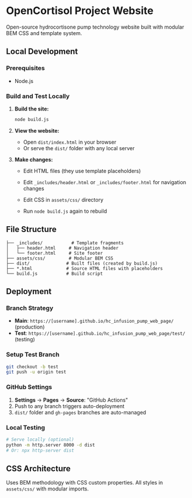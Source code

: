 # OpenCortisol Project Website

Open-source hydrocortisone pump technology website built with modular BEM CSS and template system.

## Local Development

### Prerequisites
- Node.js

### Build and Test Locally

1. **Build the site:**
   ```bash
   node build.js
   ```

2. **View the website:**
   - Open `dist/index.html` in your browser
   - Or serve the `dist/` folder with any local server

3. **Make changes:**
   - Edit HTML files (they use template placeholders)
   - Edit `_includes/header.html` or `_includes/footer.html` for navigation changes
   - Edit CSS in `assets/css/` directory

   - Run `node build.js` again to rebuild

## File Structure

```
├── _includes/           # Template fragments
│   ├── header.html     # Navigation header
│   └── footer.html     # Site footer
├── assets/css/         # Modular BEM CSS
├── dist/              # Built files (created by build.js)
├── *.html             # Source HTML files with placeholders
└── build.js           # Build script
```

## Deployment

### Branch Strategy
- **Main**: `https://[username].github.io/hc_infusion_pump_web_page/` (production)
- **Test**: `https://[username].github.io/hc_infusion_pump_web_page/test/` (testing)

### Setup Test Branch
```bash
git checkout -b test
git push -u origin test
```

### GitHub Settings
1. **Settings** → **Pages** → **Source**: "GitHub Actions"
2. Push to any branch triggers auto-deployment
3. `dist/` folder and `gh-pages` branches are auto-managed

### Local Testing
```bash
# Serve locally (optional)
python -m http.server 8000 -d dist
# Or: npx http-server dist
```

## CSS Architecture

Uses BEM methodology with CSS custom properties. All styles in `assets/css/` with modular imports.